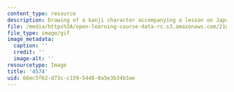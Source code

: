 ```yaml
---
content_type: resource
description: Drawing of a kanji character accompanying a lesson on Japanese.
file: /media/https%3A/open-learning-course-data-rc.s3.amazonaws.com/21g-504-japanese-iv-spring-2009/66ec5f62d73cc15954480a5e3b34b3ae_4574.gif
file_type: image/gif
image_metadata:
  caption: ''
  credit: ''
  image-alt: ''
resourcetype: Image
title: '4574'
uid: 66ec5f62-d73c-c159-5448-0a5e3b34b3ae
---
```

